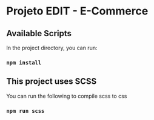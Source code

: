 # Projeto EDIT - E-Commerce

## Available Scripts

In the project directory, you can run:

### `npm install`

## This project uses SCSS

You can run the following to compile scss to css

### `npm run scss`